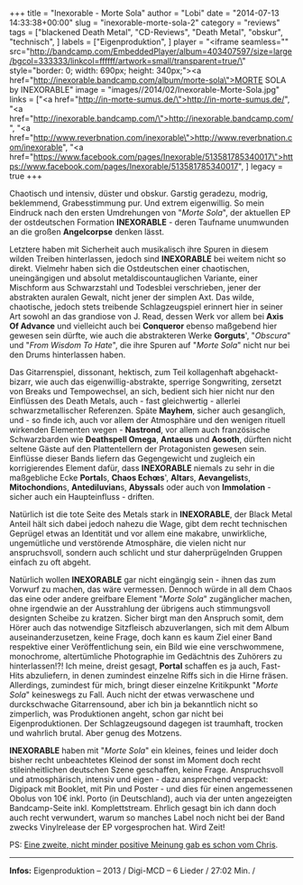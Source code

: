 +++
title = "Inexorable - Morte Sola"
author = "Lobi"
date = "2014-07-13 14:33:38+00:00"
slug = "inexorable-morte-sola-2"
category = "reviews"
tags = ["blackened Death Metal", "CD-Reviews", "Death Metal", "obskur", "technisch", ]
labels = ["Eigenproduktion", ]
player = "<iframe seamless=\"\" src=\"http://bandcamp.com/EmbeddedPlayer/album=403407597/size=large/bgcol=333333/linkcol=ffffff/artwork=small/transparent=true/\" style=\"border: 0; width: 690px; height: 340px;\"><a href=\"http://inexorable.bandcamp.com/album/morte-sola\">MORTE SOLA by INEXORABLE</a></iframe>"
image = "images//2014/02/Inexorable-Morte-Sola.jpg"
links = ["<a href=\"http://in-morte-sumus.de/\">http://in-morte-sumus.de/</a>", "<a href=\"http://inexorable.bandcamp.com/\">http://inexorable.bandcamp.com/</a>", "<a href=\"http://www.reverbnation.com/inexorable\">http://www.reverbnation.com/inexorable</a>", "<a href=\"https://www.facebook.com/pages/Inexorable/513581785340017\">https://www.facebook.com/pages/Inexorable/513581785340017</a>", ]
legacy = true
+++

Chaotisch und intensiv, düster und obskur. Garstig geradezu, modrig, beklemmend, Grabesstimmung pur. Und extrem eigenwillig. So mein Eindruck nach den ersten Umdrehungen von "_Morte Sola_", der aktuellen EP der ostdeutschen Formation **INEXORABLE** - deren Taufname unumwunden an die großen **Angelcorpse** denken lässt.

Letztere haben mit Sicherheit auch musikalisch ihre Spuren in diesem wilden Treiben hinterlassen, jedoch sind **INEXORABLE** bei weitem nicht so direkt. Vielmehr haben sich die Ostdeutschen einer chaotischen, uneingängigen und absolut metaldiscountauglichen Variante, einer Mischform aus Schwarzstahl und Todesblei verschrieben, jener der abstrakten auralen Gewalt, nicht jener der simplen Axt. Das wilde, chaotische, jedoch stets treibende Schlagzeugspiel erinnert hier in seiner Art sowohl an das grandiose von J. Read, dessen Werk vor allem bei **Axis Of Advance** und vielleicht auch bei **Conqueror** ebenso maßgebend hier gewesen sein dürfte, wie auch die abstrakteren Werke **Gorguts**', "_Obscura_" und "_From Wisdom To Hate_", die ihre Spuren auf "_Morte Sola_" nicht nur bei den Drums hinterlassen haben.

Das Gitarrenspiel, dissonant, hektisch, zum Teil kollagenhaft abgehackt-bizarr, wie auch das eigenwillig-abstrakte, sperrige Songwriting, zersetzt von Breaks und Tempowechsel, an sich, bedient sich hier nicht nur den Einflüssen des Death Metals, auch - fast gleichwertig - allerlei schwarzmetallischer Referenzen. Späte **Mayhem**, sicher auch gesanglich, und - so finde ich, auch vor allem der Atmosphäre und den wenigen rituell wirkenden Elementen wegen - **Nastrond**, vor allem auch französische Schwarzbarden wie **Deathspell Omega**, **Antaeus** und **Aosoth**, dürften nicht seltene Gäste auf den Plattentellern der Protagonisten gewesen sein. Einflüsse dieser Bands liefern das Gegengewicht und zugleich ein korrigierendes Element dafür, dass **INEXORABLE** niemals zu sehr in die maßgebliche Ecke **Portal**s, **Chaos Echœs**', **Altar**s, **Aevangelist**s, **Mitochondion**s, **Antediluvian**s, **Abyssal**s oder auch von **Immolation** - sicher auch ein Haupteinfluss - driften.

Natürlich ist die tote Seite des Metals stark in **INEXORABLE**, der Black Metal Anteil hält sich dabei jedoch nahezu die Wage, gibt dem recht technischen Geprügel etwas an Identität und vor allem eine makabre, unwirkliche, ungemütliche und verstörende Atmosphäre, die vielen nicht nur anspruchsvoll, sondern auch schlicht und stur daherprügelnden Gruppen einfach zu oft abgeht.

Natürlich wollen **INEXORABLE** gar nicht eingängig sein - ihnen das zum Vorwurf zu machen, das wäre vermessen. Dennoch würde in all dem Chaos das eine oder andere greifbare Element "_Morte Sola_" zugänglicher machen, ohne irgendwie an der Ausstrahlung der übrigens auch stimmungsvoll designten Scheibe zu kratzen. Sicher birgt man den Anspruch somit, dem Hörer auch das notwendige Sitzfleisch abzuverlangen, sich mit dem Album auseinanderzusetzen, keine Frage, doch kann es kaum Ziel einer Band respektive einer Veröffentlichung sein, ein Bild wie eine verschwommene, monochrome, altertümliche Photographie im Gedächtnis des Zuhörers zu hinterlassen!?! Ich meine, dreist gesagt, **Portal** schaffen es ja auch, Fast-Hits abzuliefern, in denen zumindest einzelne Riffs sich in die Hirne fräsen. Allerdings, zumindest für mich, bringt dieser einzelne Kritikpunkt "_Morte Sola_" keineswegs zu Fall. Auch nicht der etwas verwaschene und durckschwache Gitarrensound, aber ich bin ja bekanntlich nicht so zimperlich, was Produktionen angeht, schon gar nicht bei Eigenproduktionen. Der Schlagzeugsound dagegen ist traumhaft, trocken und wahrlich brutal. Aber genug des Motzens.

**INEXORABLE** haben mit "_Morte Sola_" ein kleines, feines und leider doch bisher recht unbeachtetes Kleinod der sonst im Moment doch recht stileinheitlichen deutschen Szene geschaffen, keine Frage. Anspruchsvoll und atmosphärisch, intensiv und eigen - dazu ansprechend verpackt: Digipack mit Booklet, mit Pin und Poster - und dies für einen angemessenen Obolus von 10€ inkl. Porto (in Deutschland), auch via der unten angezeigten Bandcamp-Seite inkl. Komplettstream. Ehrlich gesagt bin ich dann doch auch recht verwundert, warum so manches Label noch nicht bei der Band zwecks Vinylrelease der EP vorgesprochen hat. Wird Zeit!

PS: <a href="http://necroslaughter.de/2014/02/inexorable-morte-sola/">Eine zweite, nicht minder positive Meinung gab es schon vom Chris</a>.





---
**Infos:**
Eigenproduktion – 2013 / 
Digi-MCD – 6 Lieder / 27:02 Min. / 
